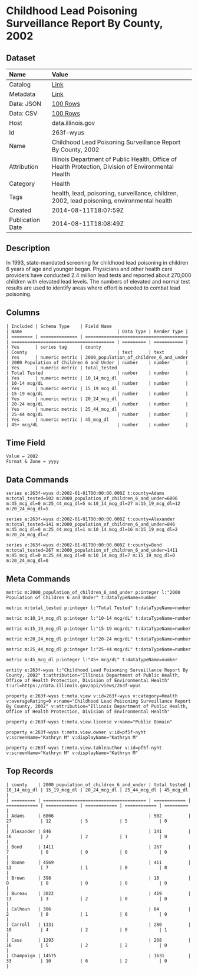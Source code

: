 # Childhood Lead Poisoning Surveillance Report By County, 2002

## Dataset

| Name | Value |
| :--- | :---- |
| Catalog | [Link](https://catalog.data.gov/dataset/childhood-lead-poisoning-surveillance-report-by-county-2002-bf4ba) |
| Metadata | [Link](https://data.illinois.gov/api/views/263f-wyus) |
| Data: JSON | [100 Rows](https://data.illinois.gov/api/views/263f-wyus/rows.json?max_rows=100) |
| Data: CSV | [100 Rows](https://data.illinois.gov/api/views/263f-wyus/rows.csv?max_rows=100) |
| Host | data.illinois.gov |
| Id | 263f-wyus |
| Name | Childhood Lead Poisoning Surveillance Report By County, 2002 |
| Attribution | Illinois Department of Public Health, Office of Health Protection, Division of Environmental Health |
| Category | Health |
| Tags | health, lead, poisoning, surveillance, children, 2002, lead poisoning, environmental health |
| Created | 2014-08-11T18:07:59Z |
| Publication Date | 2014-08-11T18:08:49Z |

## Description

In 1993, state-mandated screening for childhood lead poisoning in children 6 years of age and younger began. Physicians and other health care providers have conducted 2.4 million lead tests and reported about 270,000 children with elevated lead levels. The numbers of elevated and normal test results are used to identify areas where effort is needed to combat lead poisoning.

## Columns

```ls
| Included | Schema Type    | Field Name                              | Name                                    | Data Type | Render Type |
| ======== | ============== | ======================================= | ======================================= | ========= | =========== |
| Yes      | series tag     | county                                  | County                                  | text      | text        |
| Yes      | numeric metric | 2000_population_of_children_6_and_under | 2000 Population of Children 6 and Under | number    | number      |
| Yes      | numeric metric | total_tested                            | Total Tested                            | number    | number      |
| Yes      | numeric metric | 10_14_mcg_dl                            | 10-14 mcg/dL                            | number    | number      |
| Yes      | numeric metric | 15_19_mcg_dl                            | 15-19 mcg/dL                            | number    | number      |
| Yes      | numeric metric | 20_24_mcg_dl                            | 20-24 mcg/dL                            | number    | number      |
| Yes      | numeric metric | 25_44_mcg_dl                            | 25-44 mcg/dL                            | number    | number      |
| Yes      | numeric metric | 45_mcg_dl                               | 45+ mcg/dL                              | number    | number      |
```

## Time Field

```ls
Value = 2002
Format & Zone = yyyy
```

## Data Commands

```ls
series e:263f-wyus d:2002-01-01T00:00:00.000Z t:county=Adams m:total_tested=502 m:2000_population_of_children_6_and_under=6006 m:45_mcg_dl=0 m:25_44_mcg_dl=5 m:10_14_mcg_dl=27 m:15_19_mcg_dl=12 m:20_24_mcg_dl=5

series e:263f-wyus d:2002-01-01T00:00:00.000Z t:county=Alexander m:total_tested=141 m:2000_population_of_children_6_and_under=846 m:45_mcg_dl=0 m:25_44_mcg_dl=1 m:10_14_mcg_dl=16 m:15_19_mcg_dl=2 m:20_24_mcg_dl=2

series e:263f-wyus d:2002-01-01T00:00:00.000Z t:county=Bond m:total_tested=267 m:2000_population_of_children_6_and_under=1411 m:45_mcg_dl=0 m:25_44_mcg_dl=0 m:10_14_mcg_dl=7 m:15_19_mcg_dl=0 m:20_24_mcg_dl=0
```

## Meta Commands

```ls
metric m:2000_population_of_children_6_and_under p:integer l:"2000 Population of Children 6 and Under" t:dataTypeName=number

metric m:total_tested p:integer l:"Total Tested" t:dataTypeName=number

metric m:10_14_mcg_dl p:integer l:"10-14 mcg/dL" t:dataTypeName=number

metric m:15_19_mcg_dl p:integer l:"15-19 mcg/dL" t:dataTypeName=number

metric m:20_24_mcg_dl p:integer l:"20-24 mcg/dL" t:dataTypeName=number

metric m:25_44_mcg_dl p:integer l:"25-44 mcg/dL" t:dataTypeName=number

metric m:45_mcg_dl p:integer l:"45+ mcg/dL" t:dataTypeName=number

entity e:263f-wyus l:"Childhood Lead Poisoning Surveillance Report By County, 2002" t:attribution="Illinois Department of Public Health, Office of Health Protection, Division of Environmental Health" t:url=https://data.illinois.gov/api/views/263f-wyus

property e:263f-wyus t:meta.view v:id=263f-wyus v:category=Health v:averageRating=0 v:name="Childhood Lead Poisoning Surveillance Report By County, 2002" v:attribution="Illinois Department of Public Health, Office of Health Protection, Division of Environmental Health"

property e:263f-wyus t:meta.view.license v:name="Public Domain"

property e:263f-wyus t:meta.view.owner v:id=pf5f-nyht v:screenName="Kathryn M" v:displayName="Kathryn M"

property e:263f-wyus t:meta.view.tableauthor v:id=pf5f-nyht v:screenName="Kathryn M" v:displayName="Kathryn M"
```

## Top Records

```ls
| county    | 2000_population_of_children_6_and_under | total_tested | 10_14_mcg_dl | 15_19_mcg_dl | 20_24_mcg_dl | 25_44_mcg_dl | 45_mcg_dl | 
| ========= | ======================================= | ============ | ============ | ============ | ============ | ============ | ========= | 
| Adams     | 6006                                    | 502          | 27           | 12           | 5            | 5            | 0         | 
| Alexander | 846                                     | 141          | 16           | 2            | 2            | 1            | 0         | 
| Bond      | 1411                                    | 267          | 7            | 0            | 0            | 0            | 0         | 
| Boone     | 4569                                    | 411          | 12           | 7            | 1            | 0            | 0         | 
| Brown     | 398                                     | 18           | 0            | 0            | 0            | 0            | 0         | 
| Bureau    | 3022                                    | 419          | 13           | 3            | 2            | 0            | 0         | 
| Calhoun   | 386                                     | 64           | 2            | 0            | 1            | 0            | 0         | 
| Carroll   | 1331                                    | 280          | 10           | 4            | 2            | 0            | 1         | 
| Cass      | 1293                                    | 268          | 16           | 5            | 2            | 2            | 0         | 
| Champaign | 14575                                   | 1631         | 33           | 10           | 6            | 2            | 0         | 
```